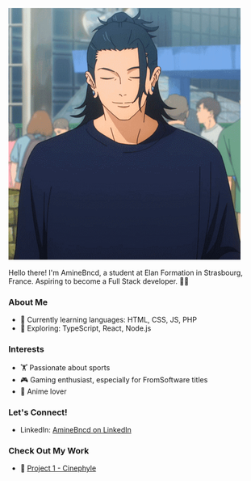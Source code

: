 ![Cover](https://github.com/Aminebncd/Aminebncd/blob/main/img/yo.gif)

Hello there! I'm AmineBncd, a student at Elan Formation in Strasbourg, France. Aspiring to become a Full Stack developer. 👨‍💻

### About Me
- 🌱 Currently learning languages: HTML, CSS, JS, PHP
- 🚀 Exploring: TypeScript, React, Node.js

### Interests
- 🏋️ Passionate about sports
- 🎮 Gaming enthusiast, especially for FromSoftware titles
- 🎌 Anime lover


### Let's Connect!
- LinkedIn: [AmineBncd on LinkedIn](https://www.linkedin.com/in/mohamed-amine-bounachada-9a2819200/)

### Check Out My Work
- 🚀 [Project 1 - Cinephyle](https://github.com/Aminebncd/Cinephyle)
